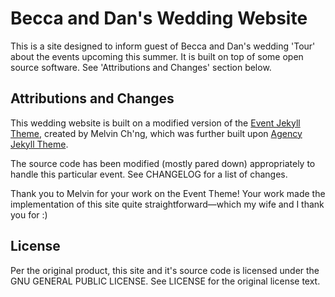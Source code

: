 # Becca and Dan's Wedding Website
This is a site designed to inform guest of Becca and Dan's wedding 'Tour' about the events upcoming this summer. It is built on top of some open source software. See 'Attributions and Changes' section below.

## Attributions and Changes
This wedding website is built on a modified version of the [Event Jekyll Theme](https://event-jekyll-theme.github.io), created by Melvin Ch'ng, which was further built upon [Agency Jekyll Theme](https://github.com/y7kim/agency-jekyll-theme).

The source code has been modified (mostly pared down) appropriately to handle this particular event. See CHANGELOG for a list of changes.

Thank you to Melvin for your work on the Event Theme! Your work made the implementation of this site quite straightforward—which my wife and I thank you for :)

## License
Per the original product, this site and it's source code is licensed under the GNU GENERAL PUBLIC LICENSE. See LICENSE for the original license text.
